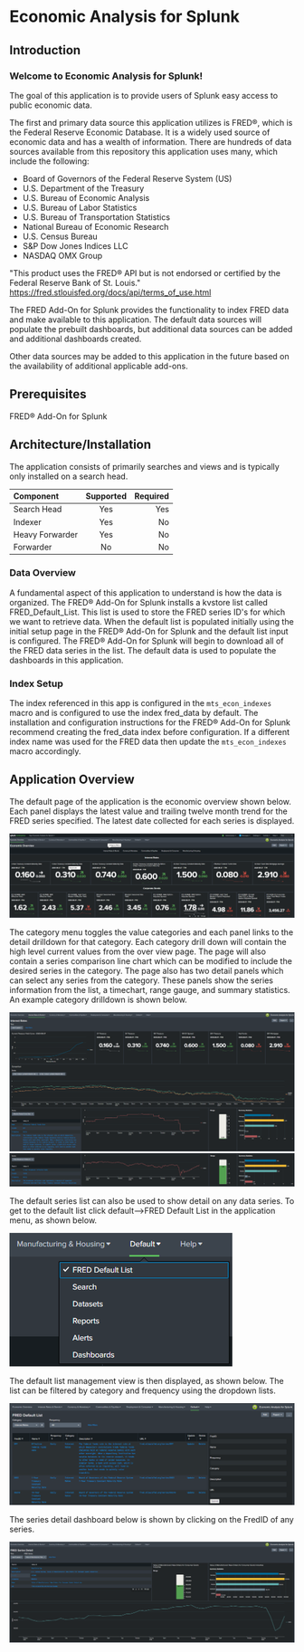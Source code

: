 # Economic Analysis for Splunk

## Introduction
### Welcome to Economic Analysis for Splunk!

The goal of this application is to provide users of Splunk easy access to public economic data.

The first and primary data source this application utilizes is FRED®, which is the Federal Reserve Economic Database. It is a widely used source of economic data and has a wealth of information. There are hundreds of data sources available from this repository this application uses many, which include the following:

- Board of Governors of the Federal Reserve System (US)
- U.S. Department of the Treasury
- U.S. Bureau of Economic Analysis
- U.S. Bureau of Labor Statistics
- U.S. Bureau of Transportation Statistics
- National Bureau of Economic Research
- U.S. Census Bureau
- S&P Dow Jones Indices LLC
- NASDAQ OMX Group


"This product uses the FRED® API but is not endorsed or certified by the Federal Reserve Bank of St. Louis."
https://fred.stlouisfed.org/docs/api/terms_of_use.html

The FRED Add-On for Splunk provides the functionality to index FRED data and make available to this application. The default data sources will populate the prebuilt dashboards, but additional data sources can be added and additional dashboards created.

Other data sources may be added to this application in the future based on the availability of additional applicable add-ons.

## Prerequisites
FRED® Add-On for Splunk

## Architecture/Installation

The application consists of primarily searches and views and is typically only installed on a search head.

| Component       | Supported   | Required   |
| :---            |    :----:   |  ---:      |
| Search Head     | Yes         | Yes        |
| Indexer         | Yes         | No         |
| Heavy Forwarder | Yes         | No         |
| Forwarder       | No          | No         |


### Data Overview
A fundamental aspect of this application to understand is how the data is organized. The FRED® Add-On for Splunk installs a kvstore list called FRED_Default_List. This list is used to store the FRED series ID's for which we want to retrieve data. When the default list is populated initially using the initial setup page in the FRED® Add-On for Splunk and the default list input is configured. The FRED® Add-On for Splunk will begin to download all of the FRED data series in the list. The default data is used to populate the dashboards in this application.

### Index Setup
The index referenced in this app is configured in the `mts_econ_indexes` macro and is configured to use the index fred_data by default. The installation and configuration instructions for the FRED® Add-On for Splunk recommend creating the fred_data index before configuration. If a different index name was used for the FRED data then update the `mts_econ_indexes` macro accordingly.



## Application Overview
The default page of the application is the economic overview shown below. Each panel displays the latest value and trailing twelve month trend for the FRED series specified. The latest date collected for each series is displayed.

![Economic Overview](/appserver/static/economic_overview_view.png)

The category menu toggles the value categories and each panel links to the detail drilldown for that category. Each category drill down will contain the high level current values from the over view page. The page will also contain a series comparison line chart which can be modified to include the desired series in the category. The page also has two detail panels which can select any series from the category. These panels show the series information from the list, a timechart, range gauge, and summary statistics. An example category drilldown is shown below.

![Category Drilldown](/appserver/static/category_drilldown_example_view.png)
![Category Drilldown](/appserver/static/category_drilldown_exampleb_view.png)

The default series list can also be used to show detail on any data series. To get to the default list click default-->FRED Default List in the application menu, as shown below.

![Category Drilldown](/appserver/static/help_fred_default_list_menulink01.png)

The default list management view is then displayed, as shown below. The list can be filtered by category and frequency using the dropdown lists.

![Category Drilldown](/appserver/static/help_fred_default_list_view01.png)

The series detail dashboard below is shown by clicking on the FredID of any series.

![Category Drilldown](/appserver/static/series_drilldown_example_view.png)


